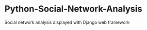 Python-Social-Network-Analysis
==============================

Social network analysis displayed with Django web framework